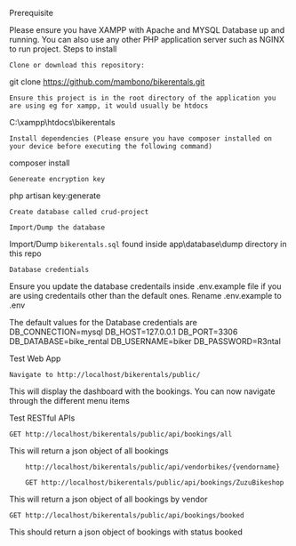 Prerequisite

Please ensure you have XAMPP with Apache and MYSQL Database up and running. You can also use any other PHP application server such as NGINX to run project.
Steps to install

    Clone or download this repository:

git clone https://github.com/mambono/bikerentals.git

    Ensure this project is in the root directory of the application you are using eg for xampp, it would usually be htdocs

C:\xampp\htdocs\bikerentals

    Install dependencies (Please ensure you have composer installed on your device before executing the following command)

composer install

    Genereate encryption key

php artisan key:generate

    Create database called crud-project

    Import/Dump the database

Import/Dump `bikerentals.sql` found inside app\database\dump directory in this repo

    Database credentials

Ensure you update the database credentails inside .env.example file if you are using credentails other than the default ones. Rename .env.example to .env

The default values for the Database credentials are
DB_CONNECTION=mysql
DB_HOST=127.0.0.1
DB_PORT=3306
DB_DATABASE=bike_rental
DB_USERNAME=biker
DB_PASSWORD=R3ntal


Test Web App

    Navigate to http://localhost/bikerentals/public/

This will display the dashboard with the bookings. You can now navigate through the different menu items

Test RESTful APIs

    GET http://localhost/bikerentals/public/api/bookings/all
	

This will return a json object of all bookings

    	http://localhost/bikerentals/public/api/vendorbikes/{vendorname}
		
		GET http://localhost/bikerentals/public/api/bookings/ZuzuBikeshop

This will return a json object of all bookings by vendor

    GET http://localhost/bikerentals/public/api/bookings/booked

This should return a json object of bookings with status booked 
